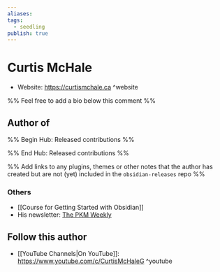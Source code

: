 ```yaml
---
aliases: 
tags:
  - seedling
publish: true
---
```


# Curtis McHale

<!-- - Discord: `@` ^discord-->
- Website: <https://curtismchale.ca> ^website
<!-- - [[Publish sites|Publish site]]: <https://> ^publish-->

%% Feel free to add a bio below this comment %%


## Author of

%% Begin Hub: Released contributions %%

<!--
### Plugins
-->

<!--
### Themes
-->

%% End Hub: Released contributions %%

%% Add links to any plugins, themes or other notes that the author has created but are not (yet) included in the `obsidian-releases` repo %%

<!--
### Unlisted plugins
-->

### Others
- [[Course for Getting Started with Obsidian]]
- His newsletter: [The PKM Weekly](https://curtismchale.ca/pkm-weekly/)

<!--
## Sponsor this author
-->

<!-- - [[GitHub sponsors]]: [Sponsor @Curtis McHale on GitHub Sponsors](https://github.com/sponsors/Curtis McHale) ^github-sponsor-->
<!-- - [[Buy me a coffee]]: <https://> ^buy-me-a-coffee-->
<!-- - [[PayPal]]: <https://> ^paypal-->
<!-- - [[Patreon]]: <https://> ^patreon-->

## Follow this author

- [[YouTube Channels|On YouTube]]: <https://www.youtube.com/c/CurtisMcHaleG> ^youtube
<!-- - Twitter: <https://> ^twitter-->
<!-- - ... -->
